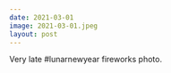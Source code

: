 ```yaml
---
date: 2021-03-01
image: 2021-03-01.jpeg
layout: post
---
```


Very late #lunarnewyear fireworks photo.
